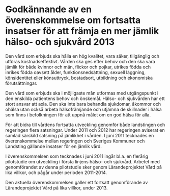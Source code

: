 # Godkännande av en överenskommelse om fortsatta insatser för att främja en mer jämlik hälso- och sjukvård 2013

Den vård som erbjuds ska hålla en hög kvalitet, vara säker, tillgänglig och utföras kostnadseffektivt. Vården ska ges efter behov och den ska vara jämlik för både kvinnor och män, flickor och pojkar, utrikes födda och inrikes födda oavsett ålder, funktionsnedsättning, sexuell läggning, könsidentitet eller könsuttryck, bostadsort, utbildning och ekonomiska förutsättningar.

Den vård som erbjuds ska i möjligaste mån utformas med utgångspunkt i den enskilda patientens behov och önskemål. Hälso\- och sjukvården har ett stort ansvar att axla. Den ska inte bara behandla sjukdomar, åkommor och ohälsa utan också arbeta hälsofrämjande och utjämna de skillnader i hälsa som finns i befolkningen för att uppnå målet om en god hälsa för alla.

För att bidra till vårdens fortsatta utveckling genomför både landstingen och regeringen flera satsningar. Under 2011 och 2012 har regeringen aviserat en samlad särskild satsning på jämlikhet i vården. I juni 2011 tecknades en överenskommelse mellan regeringen och Sveriges Kommuner och Landsting gällande insatser för en jämlik vård.

I överenskommelsen som tecknades i juni 2011 ingår bl.a. en flerårig pilotstudie om utveckling i första linjens hälso\- och sjukvård. Arbetet med genomförandet av denna pilotstudie sker genom Lärandeprojektet Vård på lika villkor, och pågår under perioden 2011\-2014\.

Den aktuella överenskommelsen gäller ett fortsatt genomförande av Lärandeprojektet Vård på lika villkor, under 2013\.
